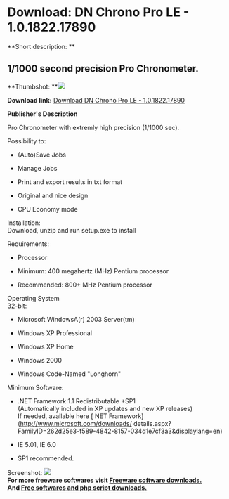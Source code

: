 # Download: DN Chrono Pro LE - 1.0.1822.17890

**Short description: **

## 1/1000 second precision Pro Chronometer.

  
**Thumbshot: **![](http://www.freewarefiles.com/screenshot/dnchronoprole_md.gif)   
  
**Download link:** [Download DN Chrono Pro LE - 1.0.1822.17890](http://freesoftwares.boysofts.com/DN-Chrono-Pro-LE--_program_12119.html)  
  

**Publisher's Description**  
  

Pro Chronometer with extremly high precision (1/1000 sec).  

Possibility to:

  * (Auto)Save Jobs  

  * Manage Jobs  

  * Print and export results in txt format  

  * Original and nice design  

  * CPU Economy mode  

Installation:  
Download, unzip and run setup.exe to install

Requirements:

  * Processor  

  * Minimum: 400 megahertz (MHz) Pentium processor  

  * Recommended: 800+ MHz Pentium processor  

Operating System  
32-bit:

  * Microsoft WindowsA(r) 2003 Server(tm)  

  * Windows XP Professional  

  * Windows XP Home  

  * Windows 2000  

  * Windows Code-Named "Longhorn"   

Minimum Software:

  * .NET Framework 1.1 Redistributable +SP1  
(Automatically included in XP updates and new XP releases)  
If needed, available here [ NET Framework](http://www.microsoft.com/downloads/
details.aspx?FamilyID=262d25e3-f589-4842-8157-034d1e7cf3a3&displaylang=en)  

  * IE 5.01, IE 6.0   

  * SP1 recommended.   

  
  
Screenshot: ![](http://www.freewarefiles.com/screenshot/dnchronoprole.gif)  
**For more freeware softwares visit [Freeware software downloads.](http://freesoftwares.boysofts.com/)**   
**And [Free softwares and php script downloads.](http://www.boysofts.com/)**

